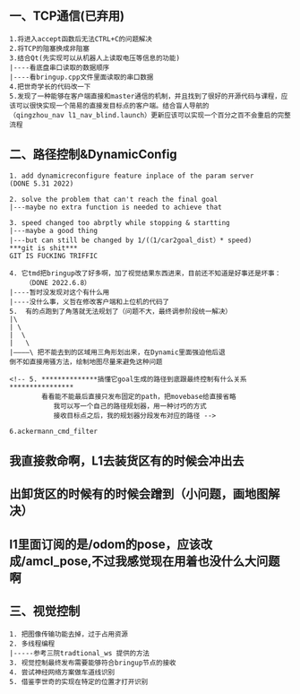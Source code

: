 ## 一、TCP通信(已弃用)

	1.将进入accept函数后无法CTRL+C的问题解决  
	2.将TCP的阻塞换成非阻塞 
	3.结合Qt(先实现可以从机器人上读取电压等信息的功能)
	|----看底盘串口读取的数据顺序
	|----看bringup.cpp文件里面读取的串口数据
	4.把世奇学长的代码改一下
	5.发现了一种能够在客户端直接和master通信的机制，并且找到了很好的开源代码与课程，应该可以很快实现一个简易的直接发目标点的客户端。结合盲人导航的
	（qingzhou_nav l1_nav_blind.launch）更新应该可以实现一个百分之百不会重启的完整流程

## 二、路径控制&DynamicConfig
	1. add dynamicreconfigure feature inplace of the param server
   	(DONE 5.31 2022)

	2. solve the problem that can't reach the final goal
	|---maybe no extra function is needed to achieve that

	3. speed changed too abrptly while stopping & startting
	|---maybe a good thing 
	|---but can still be changed by 1/(（1/car2goal_dist）* speed)
	***git is shit***
	GIT IS FUCKING TRIFFIC

	4. 它tmd把bringup改了好多啊，加了视觉结果东西进来，目前还不知道是好事还是坏事：
   		（DONE 2022.6.8）
    |----暂时没发现对这个有什么用
	|----没什么事，义哲在修改客户端和上位机的代码了
	5.  有的点跑到了角落就无法规划了（问题不大，最终调参阶段统一解决）
    |\
	| \
	|  \
	|   \
	|————\ 把不能去到的区域用三角形划出来，在Dynamic里面强迫他后退
	倒不如直接用骚方法，绘制地图尽量来避免这种问题

	<!-- 5. **************搞懂它goal生成的路径到底跟最终控制有什么关系****************
   			看看能不能最后直接只发布固定的path，把movebase给直接省略
			   我可以写一个自己的路径规划器，用一种讨巧的方式
			   接收目标点之后，我的规划器分段发布对应的路径 -->
	
	6.ackermann_cmd_filter

## 我直接救命啊，L1去装货区有的时候会冲出去
## 出卸货区的时候有的时候会蹭到（小问题，画地图解决）
## l1里面订阅的是/odom的pose，应该改成/amcl_pose,不过我感觉现在用着也没什么大问题啊

## 三、视觉控制
	1. 把图像传输功能去掉，过于占用资源
	2. 多线程编程
   	|-----参考三院tradtional_ws 提供的方法
	3. 视觉控制最终发布需要能够符合bringup节点的接收
	4. 尝试神经网络方案做车道线识别
	5. 借鉴李世奇的实现在特定的位置才打开识别
